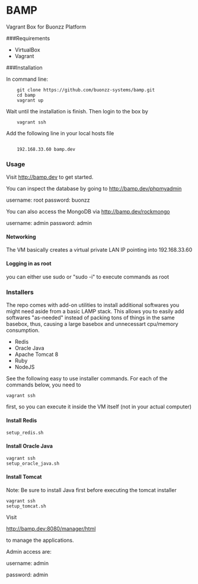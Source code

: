 BAMP
====

Vagrant Box for Buonzz Platform

###Requirements

* VirtualBox
* Vagrant

###Installation

In command line:

```
    git clone https://github.com/buonzz-systems/bamp.git
	cd bamp
	vagrant up
```

Wait until the installation is finish. Then login to the box by

```
    vagrant ssh
```

Add the following line in your local hosts  file

```

	192.168.33.60 bamp.dev
```

### Usage

Visit  http://bamp.dev to get started.



You can inspect the database by going to  http://bamp.dev/phpmyadmin

username: root
password: buonzz

You can also access the MongoDB via http://bamp.dev/rockmongo

username: admin
password: admin

#### Networking

The VM basically creates a virtual private LAN IP pointing into 192.168.33.60


#### Logging in as root

you can either use sudo or "sudo -i" to execute commands as root




### Installers

The repo comes with add-on utilities to install additional softwares you might need aside from a basic LAMP stack. This allows you to easily add softwares "as-needed" instead of packing tons of things in the same basebox, thus, causing a large basebox and unnecessart cpu/memory consumption.

* Redis
* Oracle Java
* Apache Tomcat 8
* Ruby
* NodeJS


See the following easy to use installer commands. For each of the commands below, you need to 

```
vagrant ssh
```
first, so you can execute it inside the VM itself (not in your actual computer)



#### Install Redis

```
setup_redis.sh
```

#### Install Oracle Java

```
vagrant ssh
setup_oracle_java.sh
```

#### Install Tomcat

Note: Be sure to install Java first before executing the tomcat installer


```
vagrant ssh
setup_tomcat.sh
```

Visit 

http://bamp.dev:8080/manager/html

to manage the applications. 

Admin access are:

username: admin

password: admin
